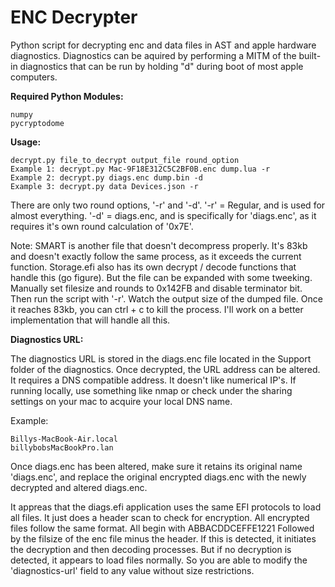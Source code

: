 # ENC Decrypter

Python script for decrypting enc and data files in AST and apple hardware diagnostics. Diagnostics can be aquired by performing a MITM of the built-in diagnostics that can be run by holding "d" during boot of most apple computers.

__Required Python Modules:__
```
numpy
pycryptodome
```

__Usage:__
```
decrypt.py file_to_decrypt output_file round_option
Example 1: decrypt.py Mac-9F18E312C5C2BF0B.enc dump.lua -r
Example 2: decrypt.py diags.enc dump.bin -d
Example 3: decrypt.py data Devices.json -r
```
There are only two round options, '-r' and '-d'. '-r' = Regular, and is used for almost everything. '-d' = diags.enc, and is specifically for 
'diags.enc', as it requires it's own round calculation of '0x7E'.

Note: SMART is another file that doesn't decompress properly. It's 83kb and doesn't exactly follow the same process, as it exceeds the current function.
Storage.efi also has its own decrypt / decode functions that handle this (go figure). But the file can be expanded with some tweeking. Manually set filesize 
and rounds to 0x142FB and disable terminator bit. Then run the script with '-r'. Watch the output size of the dumped file. Once it reaches 83kb, you can 
ctrl + c to kill the process. I'll work on a better implementation that will handle all this.

__Diagnostics URL:__

The diagnostics URL is stored in the diags.enc file located in the Support folder of the diagnostics. Once decrypted, the URL address can be altered.
It requires a DNS compatible address. It doesn't like numerical IP's. If running locally, use something like nmap or check under the sharing settings 
on your mac to acquire your local DNS name.

Example:
```
Billys-MacBook-Air.local
billybobsMacBookPro.lan
```

Once diags.enc has been altered, make sure it retains its original name 'diags.enc', and replace the original encrypted diags.enc with the newly
decrypted and altered diags.enc.

It appreas that the diags.efi application uses the same EFI protocols to load all files. It just does a header scan to check for encryption. All
encrypted files follow the same format. All begin with ABBACDDCEFFE1221 Followed by the filsize of the enc file minus the header. If this is detected, 
it initiates the decryption and then decoding processes. But if no decryption is detected, it appears to load files normally. So you are able to modify 
the 'diagnostics-url' field to any value without size restrictions.
